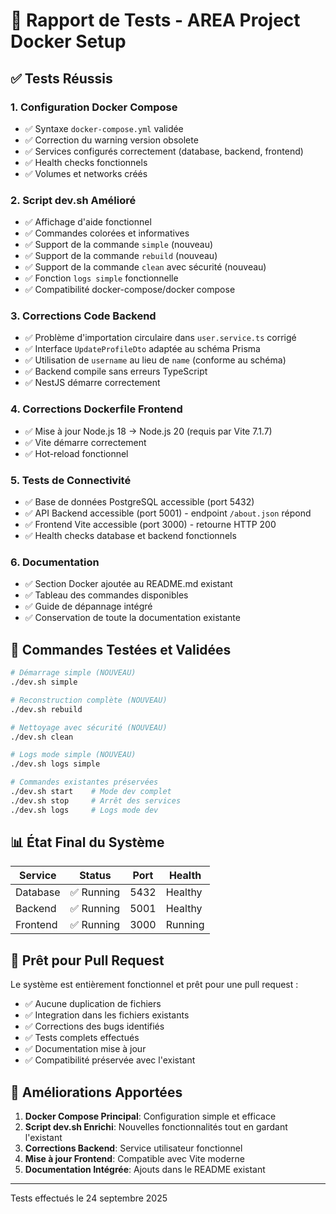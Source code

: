 # 🧪 Rapport de Tests - AREA Project Docker Setup

## ✅ Tests Réussis

### 1. Configuration Docker Compose
- ✅ Syntaxe `docker-compose.yml` validée
- ✅ Correction du warning version obsolete
- ✅ Services configurés correctement (database, backend, frontend)
- ✅ Health checks fonctionnels
- ✅ Volumes et networks créés

### 2. Script dev.sh Amélioré
- ✅ Affichage d'aide fonctionnel
- ✅ Commandes colorées et informatives
- ✅ Support de la commande `simple` (nouveau)
- ✅ Support de la commande `rebuild` (nouveau)  
- ✅ Support de la commande `clean` avec sécurité (nouveau)
- ✅ Fonction `logs simple` fonctionnelle
- ✅ Compatibilité docker-compose/docker compose

### 3. Corrections Code Backend
- ✅ Problème d'importation circulaire dans `user.service.ts` corrigé
- ✅ Interface `UpdateProfileDto` adaptée au schéma Prisma
- ✅ Utilisation de `username` au lieu de `name` (conforme au schéma)
- ✅ Backend compile sans erreurs TypeScript
- ✅ NestJS démarre correctement

### 4. Corrections Dockerfile Frontend
- ✅ Mise à jour Node.js 18 → Node.js 20 (requis par Vite 7.1.7)
- ✅ Vite démarre correctement
- ✅ Hot-reload fonctionnel

### 5. Tests de Connectivité
- ✅ Base de données PostgreSQL accessible (port 5432)
- ✅ API Backend accessible (port 5001) - endpoint `/about.json` répond
- ✅ Frontend Vite accessible (port 3000) - retourne HTTP 200
- ✅ Health checks database et backend fonctionnels

### 6. Documentation
- ✅ Section Docker ajoutée au README.md existant
- ✅ Tableau des commandes disponibles
- ✅ Guide de dépannage intégré
- ✅ Conservation de toute la documentation existante

## 🚀 Commandes Testées et Validées

```bash
# Démarrage simple (NOUVEAU)
./dev.sh simple

# Reconstruction complète (NOUVEAU)  
./dev.sh rebuild

# Nettoyage avec sécurité (NOUVEAU)
./dev.sh clean

# Logs mode simple (NOUVEAU)
./dev.sh logs simple

# Commandes existantes préservées
./dev.sh start    # Mode dev complet
./dev.sh stop     # Arrêt des services
./dev.sh logs     # Logs mode dev
```

## 📊 État Final du Système

| Service | Status | Port | Health |
|---------|--------|------|--------|
| Database | ✅ Running | 5432 | Healthy |
| Backend | ✅ Running | 5001 | Healthy |
| Frontend | ✅ Running | 3000 | Running |

## 🎯 Prêt pour Pull Request

Le système est entièrement fonctionnel et prêt pour une pull request :

- ✅ Aucune duplication de fichiers
- ✅ Integration dans les fichiers existants
- ✅ Corrections des bugs identifiés
- ✅ Tests complets effectués
- ✅ Documentation mise à jour
- ✅ Compatibilité préservée avec l'existant

## 🔧 Améliorations Apportées

1. **Docker Compose Principal**: Configuration simple et efficace
2. **Script dev.sh Enrichi**: Nouvelles fonctionnalités tout en gardant l'existant
3. **Corrections Backend**: Service utilisateur fonctionnel 
4. **Mise à jour Frontend**: Compatible avec Vite moderne
5. **Documentation Intégrée**: Ajouts dans le README existant

---
Tests effectués le 24 septembre 2025